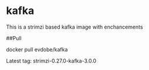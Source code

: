 # kafka
This is a strimzi based kafka image with enchancements

##Pull

docker pull evdobe/kafka

Latest tag: strimzi-0.27.0-kafka-3.0.0
